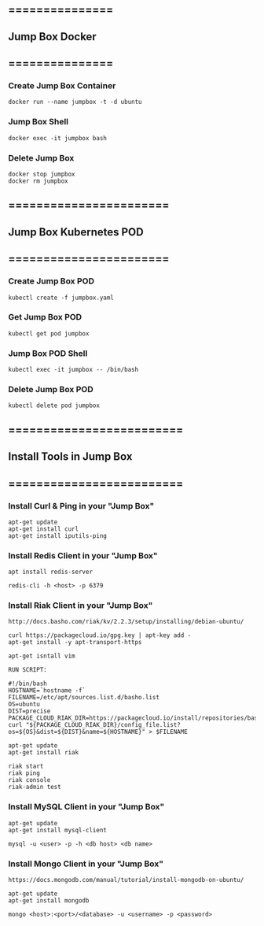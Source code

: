 

## ===============
## Jump Box Docker
## ===============


### Create Jump Box Container

	docker run --name jumpbox -t -d ubuntu

### Jump Box Shell

	docker exec -it jumpbox bash 

### Delete Jump Box

	docker stop jumpbox
	docker rm jumpbox


## =======================
## Jump Box Kubernetes POD
## =======================


### Create Jump Box POD

	kubectl create -f jumpbox.yaml

### Get Jump Box POD

	kubectl get pod jumpbox

### Jump Box POD Shell

	kubectl exec -it jumpbox -- /bin/bash

### Delete Jump Box POD

	kubectl delete pod jumpbox


## =========================
## Install Tools in Jump Box
## =========================

	
### Install Curl & Ping in your "Jump Box"
	
	apt-get update
	apt-get install curl
	apt-get install iputils-ping
	
### Install Redis Client in your "Jump Box"

	apt install redis-server

	redis-cli -h <host> -p 6379
		
### Install Riak Client in your "Jump Box"

	http://docs.basho.com/riak/kv/2.2.3/setup/installing/debian-ubuntu/
	
	curl https://packagecloud.io/gpg.key | apt-key add -
	apt-get install -y apt-transport-https

	apt-get isntall vim

	RUN SCRIPT:

	#!/bin/bash
	HOSTNAME=`hostname -f`
	FILENAME=/etc/apt/sources.list.d/basho.list
	OS=ubuntu
	DIST=precise
	PACKAGE_CLOUD_RIAK_DIR=https://packagecloud.io/install/repositories/basho/riak
	curl "${PACKAGE_CLOUD_RIAK_DIR}/config_file.list?os=${OS}&dist=${DIST}&name=${HOSTNAME}" > $FILENAME

	apt-get update
	apt-get install riak

	riak start
	riak ping
	riak console
	riak-admin test
	
### Install MySQL Client in your "Jump Box"

	apt-get update
	apt-get install mysql-client 
	
	mysql -u <user> -p -h <db host> <db name>

### Install Mongo Client in your "Jump Box"

	https://docs.mongodb.com/manual/tutorial/install-mongodb-on-ubuntu/

	apt-get update
	apt-get install mongodb
	
	mongo <host>:<port>/<database> -u <username> -p <password>



